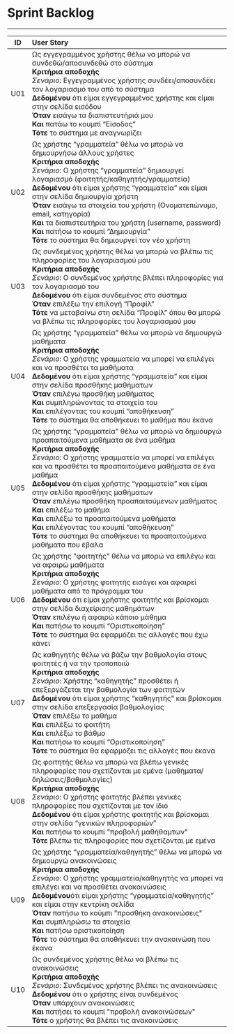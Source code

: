 # Sprint Backlog
---

| ID | User Story |
|:--:|:------------|
| U01 | Ως εγγεγραμμένος χρήστης θέλω να μπορώ να συνδεθώ/αποσυνδεθώ στο σύστημα<br>**Κριτήρια αποδοχής**<br>*Σενάριο*: Εγγεγραμμένος χρήστης συνδέει/αποσυνδέει τον λογαριασμό του από το σύστημα<br>**Δεδομένου** ότι είμαι εγγεγραμμένος χρήστης και είμαι στην σελίδα εισόδου<br>**Όταν** εισάγω τα διαπιστευτήριά μου<br>**Και** πατάω το κουμπί “Είσοδος”<br>**Τότε** το σύστημα με αναγνωρίζει |
| U02 | Ως χρήστης “γραμματεία” θέλω να μπορώ να δημιουργήσω άλλους χρήστες<br>**Κριτήρια αποδοχής**<br>*Σενάριο*: Ο χρήστης “γραμματεία” δημιουργεί λογαριασμό (φοιτητής/καθηγητής/γραμματεία)<br>**Δεδομένου** ότι είμαι χρήστης “γραμματεία” και είμαι στην σελίδα δημιουργία χρήστη<br>**Όταν** εισάγω τα στοιχεία του χρήστη (Ονοματεπώνυμο, email, κατηγορία)<br>**Και** τα διαπιστευτήρια του χρήστη (username, password)<br>**Και** πατήσω το κουμπί “Δημιουργία”<br>**Τότε** το σύστημα θα δημιουργεί τον νέο χρήστη |
| U03 | Ως συνδεμένος χρήστης θέλω να μπορώ να βλέπω τις πληροφορίες του λογαριασμού μου<br>**Κριτήρια αποδοχής**<br>*Σενάριο*: Ο συνδεμένος χρήστης βλέπει πληροφορίες για τον λογαριασμό του<br>**Δεδομένου** ότι είμαι συνδεμένος στο σύστημα<br>**Όταν** επιλέξω την επιλογή “Προφίλ”<br>**Τότε** να μεταβαίνω στη σελίδα “Προφίλ” όπου θα μπορώ να βλέπω τις πληροφορίες του λογαριασμού μου |
| U04 | Ως χρήστης “γραμματεία” θέλω να μπορώ να δημιουργώ  μαθήματα<br>**Κριτήρια αποδοχής**<br>*Σενάριο*: Ο χρήστης γραμματεία να μπορεί να επιλέγει και να προσθέτει τα μαθήματα<br>**Δεδομένου** ότι είμαι χρήστης “γραμματεία” και είμαι στην σελίδα προσθήκης μαθήματων <br>**Όταν** επιλέγω προσθήκη μαθήματος <br>**Και** συμπληρώνοντας τα στοιχεία του <br>**Και** επιλέγοντας του κουμπί “αποθήκευση”<br>**Τότε** το σύστημα θα αποθήκευει το μαθήμα που έκανα |
| U05 | Ως χρήστης “γραμματεία” θέλω να μπορώ να δημιουργώ  προαπαιτούμενα μαθήματα σε ένα μαθήμα<br>**Κριτήρια αποδοχής**<br>*Σενάριο*: Ο χρήστης γραμματεία να μπορεί να επιλέγει και να προσθέτει τα προαπαιτούμενα μαθήματα σε ένα μαθήμα <br>**Δεδομένου** ότι είμαι χρήστης “γραμματεία” και είμαι στην σελίδα προσθήκης μαθήματων <br>**Όταν** επιλέγω προσθήκη προαπαιτούμενων μαθήματος <br>**Και** επιλέξω το μαθήμα <br>**Και** επιλέξω τα προαπαιτούμενα μαθήματα <br>**Και** επιλέγοντας του κουμπί “αποθήκευση”<br>**Τότε** το σύστημα θα αποθήκευει τα προαπαιτούμενα μαθήματα που έβαλα |
| U06 | Ως χρήστης "φοιτητής" θέλω να μπορώ να επιλέγω και να αφαιρώ μαθήματα<br>**Κριτήρια αποδοχής**<br>*Σενάριο*: Ο χρήστης φοιτητής εισάγει και αφαιρεί μαθήματα από το πρόγραμμα του<br>**Δεδομένου** ότι είμαι χρήστης φοιτητής και βρίσκομαι στην σελίδα διαχείρισης μαθημάτων<br>**Όταν** επιλέγω ή αφαιρώ κάποιο μάθημα<br>**Και** πατήσω το κουμπί “Οριστικοποίηση”<br>**Τότε** το σύστημα θα εφαρμόζει τις αλλαγές που έχω κάνει |
| U07 | Ως καθηγητής θέλω να βάζω την βαθμολογία στους φοιτητές ή να την τροποποιώ<br>**Κριτήρια αποδοχής**<br>*Σενάριο*: Χρήστης “καθηγητής” προσθέτει ή επεξεργάζεται την βαθμολογία των φοιτητών<br>**Δεδομένου** ότι είμαι χρήστης “καθηγητής” και βρίσκομαι στην σελίδα επεξεργασία βαθμολογίας<br>**Όταν** επιλέξω το μαθήμα <br>**Και** επιλέξω το φοιτήτη<br>**Και** επιλέξω το βάθμο <br>**Και** πατήσω το κουμπί “Οριστικοποίηση”<br>**Τότε** το σύστημα θα εφαρμόζει τις αλλαγές που έκανα |
| U08 | Ως φοιτητής θέλω να μπορώ να βλέπω γενικές πληροφορίες που σχετίζονται με εμένα (μαθήματα/δηλώσεις/βαθμολογίες)<br>**Κριτήρια αποδοχής**<br>*Σενάριο*: Ο χρήστης φοιτητής βλέπει γενικές πληροφορίες που σχετίζονται με τον ίδιο<br>**Δεδομένου** ότι είμαι χρήστης φοιτητής και βρίσκομαι στην σελίδα “γενικών πληροφοριών”<br>**Και** πατήσω το κουμπί "προβολή  μαθήθαμτων" <br>**Τότε**  βλέπω τις πληροφορίες που σχετίζονται με εμένα |
| U09 |  Ως χρήστης “γραμματεία/καθηγητής” θέλω να μπορώ να δημιουργώ ανακοινώσεις <br>**Κριτήρια αποδοχής**<br>*Σενάριο*: Ο χρήστης γραμματεία/καθηγητής να μπορεί να επιλέγει και να προσθέτει ανακοινώσεις <br>**Δεδομένου**ότι είμαι χρήστης “γραμματεία/καθηγητής” και είμαι στην κεντρίκη σελίδα <br>**Όταν** πατήσω το κούμπι "προσθήκη ανακοινώσεις" <br> **Και** συμπληρώσω  τα στοιχεία <br> **Και** πατήσω οριστικοποίηση <br>**Τότε** το σύστημα θα αποθήκευει την ανακοινώση που έκανα |
| U10 | Ως συνδεμένος χρήστης θέλω να βλέπω τις ανακοινώσεις <br>**Κριτήρια αποδοχής**<br>*Σενάριο*: Συνδεμένος χρήστης βλέπει τις ανακοινώσεις <br>**Δεδομένου** ότι ο χρήστης είναι συνδεμένος<br>**Όταν** υπάρχουν ανακοινώσεις <br> **Και** πατήσει το κουμπί "προβολή ανακοινώσεων"  <br>**Τότε** ο χρήστης θα βλέπει τις ανακοινώσεις |
